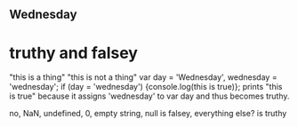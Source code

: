 ## Wednesday

# truthy and falsey
"this is a thing" "this is not a thing"
var day = 'Wednesday',
    wednesday = 'wednesday';
if (day = 'wednesday') {console.log(this is true)};
prints "this is true"
because it assigns 'wednesday' to var day and thus becomes truthy.

no, NaN, undefined, 0, empty string, null is falsey, everything else? is truthy
